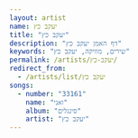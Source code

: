 ```yaml
---
layout: artist
name: יעקב כץ
title: "יעקב כץ"
description: "דף האמן יעקב כץ"
keywords: "שירים, מוזיקה, יעקב כץ"
permalink: /artists/יעקב-כץ/
redirect_from:
  - /artists/list/יעקב כץ
songs:
  - number: "33161"
    name: "ואני"
    album: "סינגלים"
    artist: "יעקב כץ"
---
```

